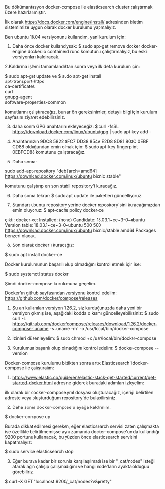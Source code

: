 Bu dökümantasyon docker-compose ile elasticsearch cluster çalıştırmak üzere hazırlanmıştır.

İlk olarak https://docs.docker.com/engine/install/ adresinden işletim sistemimize uygun olarak docker kurulumu yapmalıyız.

Ben ubuntu 18.04 versiyonunu kullandım, yani kurulum için:

1. Daha önce docker kullandıysak:
$ sudo apt-get remove docker docker-engine docker.io containerd runc
komutunu çalıştırmalıyız, bu eski versiyonları kaldıracak.

2.Kaldırma işlemi tamamlandıktan sonra veya ilk defa kurulum için:

$ sudo apt-get update
ve
$ sudo apt-get install \
    apt-transport-https \
    ca-certificates \
    curl \
    gnupg-agent \
    software-properties-common
  
komutlarını çalıştıracağız, bunlar ön gereksinimler, detaylı bilgi için kurulum sayfasını ziyaret edebilirsiniz.

3. daha sonra GPG anahtarını ekleyeceğiz:
$ curl -fsSL https://download.docker.com/linux/ubuntu/gpg | sudo apt-key add -

4. Anahtarınızın 9DC8 5822 9FC7 DD38 854A  E2D8 8D81 803C 0EBF CD88 olduğundan emin olmak için:
$ sudo apt-key fingerprint 0EBFCD88
komutunu çalıştıracağız.

5. Daha sonra:

sudo add-apt-repository "deb [arch=amd64] https://download.docker.com/linux/ubuntu bionic stable"
   
komutunu çalıştırıp en son stabil repository'i kuracağız.

6. Daha sonra tekrar:
$ sudo apt update
ile paketleri güncelliyoruz.

7. Standart ubuntu repository yerine docker repository'sini kuracağımızdan emin oluyoruz:
$ apt-cache policy docker-ce

çıktı:
docker-ce:
  Installed: (none)
  Candidate: 18.03.1~ce~3-0~ubuntu
  Version table:
     18.03.1~ce~3-0~ubuntu 500
        500 https://download.docker.com/linux/ubuntu bionic/stable amd64 Packages
benzeri olacak.

8. Son olarak docker'ı kuracağız:

$ sudo apt install docker-ce

Docker kurulumunun başarılı olup olmadığını kontrol etmek için ise:

$ sudo systemctl status docker

Şimdi docker-compose kurulumuna geçelim.

Docker'ın github sayfasından versiyonu kontrol edelim:
https://github.com/docker/compose/releases
1. Şu an kullanılan versiyon 1.26.2, siz kurduğunuzda daha yeni bir versiyon çıkmış ise, aşağıdaki kodda o kısmı güncelleyebilirsiniz:
$ sudo curl -L https://github.com/docker/compose/releases/download/1.26.2/docker-compose-`uname -s`-`uname -m` -o /usr/local/bin/docker-compose

2. İzinleri düzenleyelim:
$ sudo chmod +x /usr/local/bin/docker-compose

3. Kurulumun başarılı olup olmadığını kontrol edelim:
$ docker-compose --version

Docker-compose kurulumu bittikten sonra artık Elasticsearch'i docker-compose ile çalıştıralım:

1. https://www.elastic.co/guide/en/elastic-stack-get-started/current/get-started-docker.html adresine giderek buradaki  adımları izleyelim:

ilk olarak bir docker-compose.yml dosyası oluşturacağız, içeriği belirtilen adreste veya oluşturduğum repository'de bulabilirsiniz.

2. Daha sonra docker-compose'u ayağa kaldıralım:

$ docker-compose up

Burada dikkat edilmesi gereken, eğer elasticsearch servisi zaten çalışmakta ise özellikle belirtilmemişse aynı zamanda docker-compose'un da kullandığı 9200 portunu kullanacak, bu yüzden önce elasticsearch servisini kapatmalıyız:

$ sudo service elasticsearch stop

3. Eğer buraya kadar bir sorunla karşılaşılmadı ise bir "_cat/nodes" isteği atarak ağın çalışıp çalışmadığını ve hangi node'ların ayakta olduğuu görebiliriz.

$ curl -X GET "localhost:9200/_cat/nodes?v&pretty"
